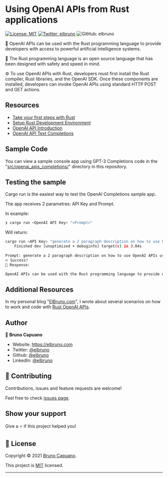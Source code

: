 # Using OpenAI APIs from Rust applications

[![License: MIT](https://img.shields.io/badge/License-MIT-yellow.svg)](/LICENSE)
[![Twitter: elbruno](https://img.shields.io/twitter/follow/elbruno.svg?style=social)](https://twitter.com/kartben)
![GitHub: elbruno](https://img.shields.io/github/followers/elbruno?style=social)

🧠 OpenAI APIs can be used with the Rust programming language to provide developers with access to powerful artificial intelligence systems. 

🦀 The Rust programming language is an open source language that has been designed with safety and speed in mind. 

⚙️ To use OpenAI APIs with Rust, developers must first install the Rust compiler, Rust libraries, and the OpenAI SDK. Once these components are installed, developers can invoke OpenAI APIs using standard HTTP POST and GET actions.

## Resources
- [Take your first steps with Rust](https://learn.microsoft.com/training/paths/rust-first-steps/)
- [Setup Rust Development Environment](https://learn.microsoft.com/training/modules/rust-set-up-environment/)
- [OpenAI API Introduction](https://platform.openai.com/docs/introduction)
- [OpenAI API Text Completions](https://platform.openai.com/docs/guides/completion)

 
## Sample Code

You can view a sample console app using GPT-3 Completions code in the "[src/openai_apis_completions/](src/openai_apis_completions/)" directory in this repository.

## Testing the sample

Cargo run is the easiest way to test the OpenAI Completions sample app. 

The app receives 2 parametres: API Key and Prompt.

In example:

```bash
❯ cargo run <OpenAI API Key> "<Prompt>"
```

Will return:

```bash
cargo run <API Key> "generate a 2 paragraph description on how to use OpenAI APIs using Rust programming language"
    Finished dev [unoptimized + debuginfo] target(s) in 3.04s
     
Prompt: generate a 2 paragraph description on how to use OpenAI APIs using Rust programming language
🔥 Success!
💬 Response:

OpenAI APIs can be used with the Rust programming language to provide developers with access to powerful artificial intelligence systems. ...
```


## Additional Resources

In my personal blog "[ElBruno.com](https://elbruno.com)", I wrote about several scenarios on how to work and code with [Rust OpenAI APIs](https://github.com/elbruno/RustOpenAIAPIs/). 

## Author

👤 **Bruno Capuano**

* Website: https://elbruno.com
* Twitter: [@elbruno](https://twitter.com/elbruno)
* Github: [@elbruno](https://github.com/elbruno)
* LinkedIn: [@elbruno](https://linkedin.com/in/elbruno)

## 🤝 Contributing

Contributions, issues and feature requests are welcome!

Feel free to check [issues page](https://github.com/elbruno/RustOpenAIAPIs/issues).

## Show your support

Give a ⭐️ if this project helped you!


## 📝 License

Copyright &copy; 2021 [Bruno Capuano](https://github.com/elbruno).

This project is [MIT](/LICENSE) licensed.

***
